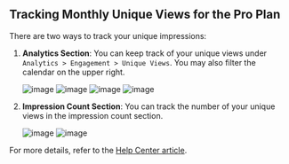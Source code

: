 ## Tracking Monthly Unique Views for the Pro Plan

There are two ways to track your unique impressions:

1. **Analytics Section**: You can keep track of your unique views under `Analytics > Engagement > Unique Views`. You may also filter the calendar on the upper right.

   ![image](https://github.com/user-attachments/assets/ccf31c22-f9a4-4bd3-89f0-71186183510a)
   ![image](https://github.com/user-attachments/assets/8deabaa1-c2ec-45fc-ae93-c3726fffac1d)
   ![image](https://github.com/user-attachments/assets/39b083aa-6f4c-4d28-ba3a-3dfc18f2f720)
   ![image](https://github.com/user-attachments/assets/20279314-f330-4884-89d4-b51521895c45)

2. **Impression Count Section**: You can track the number of your unique views in the impression count section.

   ![image](https://github.com/user-attachments/assets/ef0e6430-0c15-4c08-b6da-207bf726b758)
   ![image](https://github.com/user-attachments/assets/c2391e6a-6eb7-44ff-9965-bf23d31e8fad)

For more details, refer to the [Help Center article](https://help.gotolstoy.com/en/articles/6748051-what-does-the-pro-subscription-include-and-how-are-the-payments-handled).